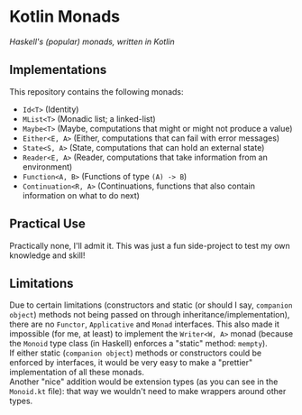 # Kotlin Monads
*Haskell's (popular) monads, written in Kotlin*

## Implementations
This repository contains the following monads:  
 - ``Id<T>`` (Identity)  
 - ``MList<T>`` (Monadic list; a linked-list)
 - ``Maybe<T>`` (Maybe, computations that might or might not produce a value)  
 - ``Either<E, A>`` (Either, computations that can fail with error messages)  
 - ``State<S, A>`` (State, computations that can hold an external state)  
 - ``Reader<E, A>`` (Reader, computations that take information from an environment)  
 - ``Function<A, B>`` (Functions of type ``(A) -> B``)  
 - ``Continuation<R, A>`` (Continuations, functions that also contain information on what to do next)

## Practical Use
Practically none, I'll admit it. This was just a fun side-project to test my own knowledge and skill!

## Limitations
Due to certain limitations (constructors and static (or should I say, ``companion object``) methods not being passed on through inheritance/implementation), there are no ``Functor``, ``Applicative`` and ``Monad`` interfaces. 
This also made it impossible (for me, at least) to implement the ``Writer<W, A>`` monad (because the ``Monoid`` type class (in Haskell) enforces a "static" method: ``mempty``).  
If either static (``companion object``) methods or constructors could be enforced by interfaces, it would be very easy to make a "prettier" implementation of all these monads.  
Another "nice" addition would be extension types (as you can see in the ``Monoid.kt`` file): that way we wouldn't need to make wrappers around other types. 